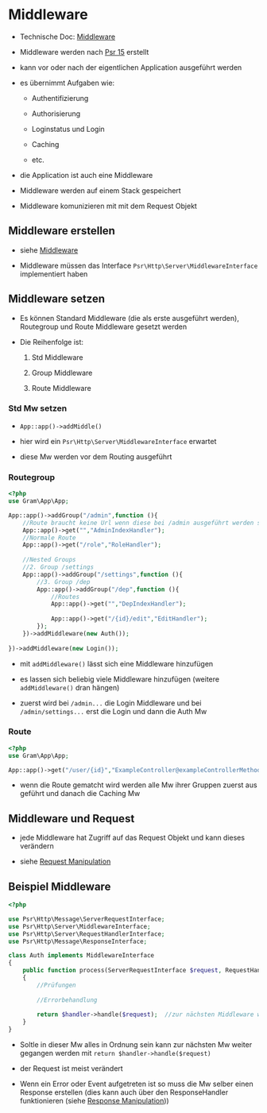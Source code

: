 # Middleware

- Technische Doc: [Middleware](../technisch/Middleware/index.md)

- Middleware werden nach [Psr 15](https://www.php-fig.org/psr/psr-15/) erstellt

- kann vor oder nach der eigentlichen Application ausgeführt werden

- es übernimmt Aufgaben wie:

	- Authentifizierung

	- Authorisierung

	- Loginstatus und Login

	- Caching

	- etc.

- die Application ist auch eine Middleware

- Middleware werden auf einem Stack gespeichert

- Middleware komunizieren mit mit dem Request Objekt 

## Middleware erstellen

- siehe [Middleware](../technisch/Middleware/index.md)

- Middleware müssen das Interface ``Psr\Http\Server\MiddlewareInterface`` implementiert haben

## Middleware setzen

- Es können Standard Middleware (die als erste ausgeführt werden), Routegroup und Route Middleware gesetzt werden

- Die Reihenfolge ist:

	1. Std Middleware

	2. Group Middleware

	3. Route Middleware

### Std Mw setzen

- ``App::app()->addMiddle()``

- hier wird ein ``Psr\Http\Server\MiddlewareInterface`` erwartet

- diese Mw werden vor dem Routing ausgeführt

### Routegroup

````php
<?php
use Gram\App\App;

App::app()->addGroup("/admin",function (){
	//Route braucht keine Url wenn diese bei /admin ausgeführt werden soll
	App::app()->get("","AdminIndexHandler");
	//Normale Route
	App::app()->get("/role","RoleHandler");
	
	//Nested Groups
	//2. Group /settings
	App::app()->addGroup("/settings",function (){
		//3. Group /dep
		App::app()->addGroup("/dep",function (){
			//Routes
			App::app()->get("","DepIndexHandler");
			
			App::app()->get("/{id}/edit","EditHandler");
		});
	})->addMiddleware(new Auth());
	
})->addMiddleware(new Login());
````

- mit ``addMiddleware()`` lässt sich eine Middleware hinzufügen

- es lassen sich beliebig viele Middleware hinzufügen (weitere ``addMiddleware()`` dran hängen)

- zuerst wird bei ``/admin...`` die Login Middleware und bei ``/admin/settings...`` erst die Login und dann die Auth Mw

### Route 

````php
<?php
use Gram\App\App;

App::app()->get("/user/{id}","ExampleController@exampleControllerMethod")->addMiddleware(new Caching());
````
- wenn die Route gematcht wird werden alle Mw ihrer Gruppen zuerst aus geführt und danach die Caching Mw


## Middleware und Request

- jede Middleware hat Zugriff auf das Request Objekt und kann dieses verändern

- siehe [Request Manipulation](requestmanipulation.md)

## Beispiel Middleware

````php
<?php

use Psr\Http\Message\ServerRequestInterface;
use Psr\Http\Server\MiddlewareInterface;
use Psr\Http\Server\RequestHandlerInterface;
use Psr\Http\Message\ResponseInterface;

class Auth implements MiddlewareInterface
{
	public function process(ServerRequestInterface $request, RequestHandlerInterface $handler): ResponseInterface
	{
		//Prüfungen
		
		//Errorbehandlung
		
		return $handler->handle($request);	//zur nächsten Middleware weiter gehen
	}
}
````
- Soltle in dieser Mw alles in Ordnung sein kann zur nächsten Mw weiter gegangen werden mit ``return $handler->handle($request)``

- der Request ist meist verändert

- Wenn ein Error oder Event aufgetreten ist so muss die Mw selber einen Response erstellen (dies kann auch über den ResponseHandler funktionieren (siehe [Response Manipulation](requestmanipulation.md)))
